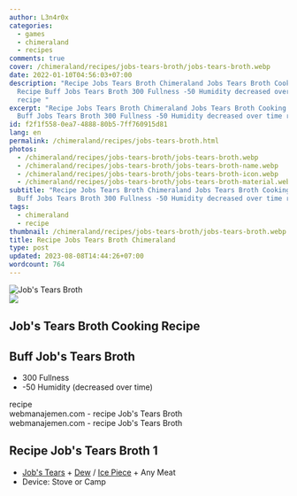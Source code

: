```yaml
---
author: L3n4r0x
categories:
  - games
  - chimeraland
  - recipes
comments: true
cover: /chimeraland/recipes/jobs-tears-broth/jobs-tears-broth.webp
date: 2022-01-10T04:56:03+07:00
description: "Recipe Jobs Tears Broth Chimeraland Jobs Tears Broth Cooking
  Recipe Buff Jobs Tears Broth 300 Fullness -50 Humidity decreased over time
  recipe "
excerpt: "Recipe Jobs Tears Broth Chimeraland Jobs Tears Broth Cooking Recipe
  Buff Jobs Tears Broth 300 Fullness -50 Humidity decreased over time recipe "
id: f2f1f558-0ea7-4888-80b5-7ff760915d81
lang: en
permalink: /chimeraland/recipes/jobs-tears-broth.html
photos:
  - /chimeraland/recipes/jobs-tears-broth/jobs-tears-broth.webp
  - /chimeraland/recipes/jobs-tears-broth/jobs-tears-broth-name.webp
  - /chimeraland/recipes/jobs-tears-broth/jobs-tears-broth-icon.webp
  - /chimeraland/recipes/jobs-tears-broth/jobs-tears-broth-material.webp
subtitle: "Recipe Jobs Tears Broth Chimeraland Jobs Tears Broth Cooking Recipe
  Buff Jobs Tears Broth 300 Fullness -50 Humidity decreased over time recipe "
tags:
  - chimeraland
  - recipe
thumbnail: /chimeraland/recipes/jobs-tears-broth/jobs-tears-broth.webp
title: Recipe Jobs Tears Broth Chimeraland
type: post
updated: 2023-08-08T14:44:26+07:00
wordcount: 764
---
```


<link
  rel="stylesheet"
  href="https://rawcdn.githack.com/dimaslanjaka/Web-Manajemen/870a349/css/bootstrap-5-3-0-alpha3-wrapper.css"
/>
<section id="bootstrap-wrapper">
  <div data-bs-theme="dark">
    <div class="card mb-2">
      <div class="card-body">
        <div class="row g-0">
          <div class="col-sm-4 position-relative mb-2">
            <img
              src="https://www.webmanajemen.com/chimeraland/recipes/jobs-tears-broth/jobs-tears-broth-material.webp"
              class="card-img fit-cover w-100 h-100"
              alt="Job&#x27;s Tears Broth"
              data-fancybox="true"
            />
          </div>
          <div class="col-sm-8 mb-2">
            <div class="card-body">
              <div class="d-flex flex-row align-items-center mb-3">
                <img
                  class="d-inline-block me-2"
                  src="https://www.webmanajemen.com/chimeraland/recipes/jobs-tears-broth/jobs-tears-broth-icon.webp"
                  width="auto"
                  height="auto"
                  style="vertical-align: middle"
                />
                <h2 class="fs-5">Job&#x27;s Tears Broth Cooking Recipe</h2>
              </div>
              <h2 class="card-title fs-5">Buff Job&#x27;s Tears Broth</h2>
              <div class="card-text">
                <ul>
                  <li>300 Fullness</li>
                  <li>-50 Humidity (decreased over time)</li>
                </ul>
              </div>
              <span class="badge rounded-pill">recipe</span>
            </div>
            <div class="card-footer text-end text-muted mt-auto">
              webmanajemen.com - recipe Job&#x27;s Tears Broth
            </div>
          </div>
        </div>
      </div>
      <div class="card-footer text-end text-muted">
        webmanajemen.com - recipe Job&#x27;s Tears Broth
      </div>
    </div>
    <div class="row mb-2">
      <div class="col-12 col-lg-6 recipe-item mb-2">
        <div class="card">
          <div class="card-body">
            <h2 class="card-title fs-5">Recipe Job&#x27;s Tears Broth 1</h2>
            <div class="card-text">
              <ul>
                <li>
                  <a
                    class="text-decoration-none text-primary"
                    href="/chimeraland/materials/job&#x27;s-tears.html"
                    >Job&#x27;s Tears</a
                  ><span> + </span
                  ><a
                    class="text-decoration-none text-primary"
                    href="/chimeraland/materials/dew.html"
                    >Dew</a
                  ><span> / </span
                  ><a
                    class="text-decoration-none text-primary"
                    href="/chimeraland/materials/ice-piece.html"
                    >Ice Piece</a
                  ><span> + </span>Any Meat
                </li>
                <li>Device: Stove or Camp</li>
              </ul>
            </div>
          </div>
        </div>
      </div>
    </div>
  </div>
</section>